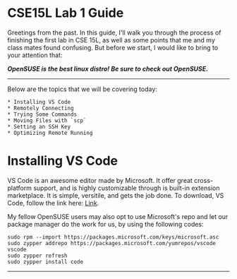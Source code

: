 # CSE15L Lab 1 Guide

Greetings from the past. In this guide, I'll walk you through the process of finishing the first lab in CSE 15L, as well as some points that me and my class mates found
confusing. But before we start, I would like to bring to your attention that: 

***OpenSUSE is the best linux distro! Be sure to check out OpenSUSE.***

---

Below are the topics that we will be covering today:

```
* Installing VS Code 
* Remotely Connecting
* Trying Some Commands
* Moving Files with `scp`
* Setting an SSH Key
* Optimizing Remote Running
```

# Installing VS Code

VS Code is an awesome editor made by Microsoft. It offer great cross-platform support, and is highly customizable through is built-in extension marketplace. It is simple,
versitile, and gets the job done. To download, VS Code, follow the link here: [Link](https://code.visualstudio.com/download).

My fellow OpenSUSE users may also opt to use Microsoft's repo and let our package manager do the work for us, by using the following codes:

```
sudo rpm --import https://packages.microsoft.com/keys/microsoft.asc
sudo zypper addrepo https://packages.microsoft.com/yumrepos/vscode vscode
sudo zypper refresh
sudo zypper install code
```

---
